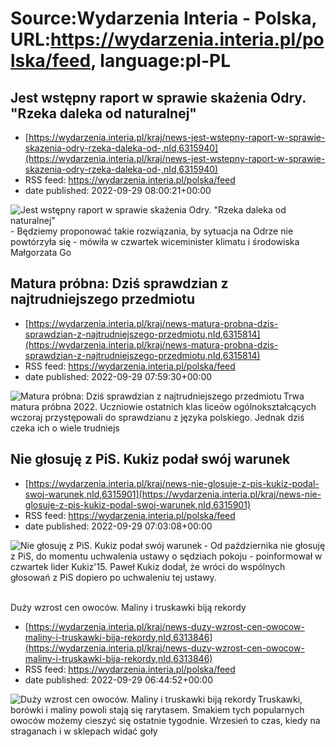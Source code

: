 # Source:Wydarzenia Interia - Polska, URL:https://wydarzenia.interia.pl/polska/feed, language:pl-PL

## Jest wstępny raport w sprawie skażenia Odry. "Rzeka daleka od naturalnej"
 - [https://wydarzenia.interia.pl/kraj/news-jest-wstepny-raport-w-sprawie-skazenia-odry-rzeka-daleka-od-,nId,6315940](https://wydarzenia.interia.pl/kraj/news-jest-wstepny-raport-w-sprawie-skazenia-odry-rzeka-daleka-od-,nId,6315940)
 - RSS feed: https://wydarzenia.interia.pl/polska/feed
 - date published: 2022-09-29 08:00:21+00:00

<p><a href="https://wydarzenia.interia.pl/kraj/news-jest-wstepny-raport-w-sprawie-skazenia-odry-rzeka-daleka-od-,nId,6315940"><img align="left" alt="Jest wstępny raport w sprawie skażenia Odry. &quot;Rzeka daleka od naturalnej&quot;" src="https://i.iplsc.com/jest-wstepny-raport-w-sprawie-skazenia-odry-rzeka-daleka-od/000G4TLKH3WEA63X-C321.jpg" /></a>- Będziemy proponować takie rozwiązania, by sytuacja na Odrze nie powtórzyła się - mówiła w czwartek wiceminister klimatu i środowiska Małgorzata Go

## Matura próbna: Dziś sprawdzian z najtrudniejszego przedmiotu
 - [https://wydarzenia.interia.pl/kraj/news-matura-probna-dzis-sprawdzian-z-najtrudniejszego-przedmiotu,nId,6315814](https://wydarzenia.interia.pl/kraj/news-matura-probna-dzis-sprawdzian-z-najtrudniejszego-przedmiotu,nId,6315814)
 - RSS feed: https://wydarzenia.interia.pl/polska/feed
 - date published: 2022-09-29 07:59:30+00:00

<p><a href="https://wydarzenia.interia.pl/kraj/news-matura-probna-dzis-sprawdzian-z-najtrudniejszego-przedmiotu,nId,6315814"><img align="left" alt="Matura próbna: Dziś sprawdzian z najtrudniejszego przedmiotu" src="https://i.iplsc.com/matura-probna-dzis-sprawdzian-z-najtrudniejszego-przedmiotu/000G4TOX5EMXUGQC-C321.jpg" /></a>Trwa matura próbna 2022. Uczniowie ostatnich klas liceów ogólnokształcących wczoraj przystępowali do sprawdzianu z języka polskiego. Jednak dziś czeka ich o wiele trudniejs

## Nie głosuję z PiS. Kukiz podał swój warunek
 - [https://wydarzenia.interia.pl/kraj/news-nie-glosuje-z-pis-kukiz-podal-swoj-warunek,nId,6315901](https://wydarzenia.interia.pl/kraj/news-nie-glosuje-z-pis-kukiz-podal-swoj-warunek,nId,6315901)
 - RSS feed: https://wydarzenia.interia.pl/polska/feed
 - date published: 2022-09-29 07:03:08+00:00

<p><a href="https://wydarzenia.interia.pl/kraj/news-nie-glosuje-z-pis-kukiz-podal-swoj-warunek,nId,6315901"><img align="left" alt="Nie głosuję z PiS. Kukiz podał swój warunek" src="https://i.iplsc.com/nie-glosuje-z-pis-kukiz-podal-swoj-warunek/000G4B299ITKFDM0-C321.jpg" /></a>- Od października nie głosuję z PiS, do momentu uchwalenia ustawy o sędziach pokoju - poinformował w czwartek lider Kukiz'15. Paweł Kukiz dodał, że wróci do wspólnych głosowań z PiS dopiero po uchwaleniu tej ustawy.</p><br 

## Duży wzrost cen owoców. Maliny i truskawki biją rekordy
 - [https://wydarzenia.interia.pl/kraj/news-duzy-wzrost-cen-owocow-maliny-i-truskawki-bija-rekordy,nId,6313846](https://wydarzenia.interia.pl/kraj/news-duzy-wzrost-cen-owocow-maliny-i-truskawki-bija-rekordy,nId,6313846)
 - RSS feed: https://wydarzenia.interia.pl/polska/feed
 - date published: 2022-09-29 06:44:52+00:00

<p><a href="https://wydarzenia.interia.pl/kraj/news-duzy-wzrost-cen-owocow-maliny-i-truskawki-bija-rekordy,nId,6313846"><img align="left" alt="Duży wzrost cen owoców. Maliny i truskawki biją rekordy" src="https://i.iplsc.com/duzy-wzrost-cen-owocow-maliny-i-truskawki-bija-rekordy/000G4O2CFA62SSLN-C321.jpg" /></a>Truskawki, borówki i maliny powoli stają się rarytasem. Smakiem tych popularnych owoców możemy cieszyć się ostatnie tygodnie. Wrzesień to czas, kiedy na straganach i w sklepach widać goły

